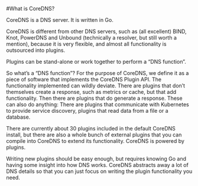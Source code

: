 #What is CoreDNS?

CoreDNS is a DNS server. It is written in Go.

CoreDNS is different from other DNS servers, such as (all excellent) 
BIND, Knot, PowerDNS and Unbound (technically a resolver, but still 
worth a mention), because it is very flexible, and almost all 
functionality is outsourced into plugins.

Plugins can be stand-alone or work together to perform a “DNS 
function”.

So what’s a “DNS function”? For the purpose of CoreDNS, we define it 
as a piece of software that implements the CoreDNS Plugin API. The 
functionality implemented can wildly deviate. There are plugins that 
don’t themselves create a response, such as metrics or cache, but that 
add functionality. Then there are plugins that do generate a response. 
These can also do anything: There are plugins that communicate with 
Kubernetes to provide service discovery, plugins that read data from a 
file or a database.

There are currently about 30 plugins included in the default CoreDNS 
install, but there are also a whole bunch of external plugins that you 
can compile into CoreDNS to extend its functionality.
CoreDNS is powered by plugins.

Writing new plugins should be easy enough, but requires knowing Go 
and having some insight into how DNS works. CoreDNS abstracts 
away a lot of DNS details so that you can just focus on writing the 
plugin functionality you need.
